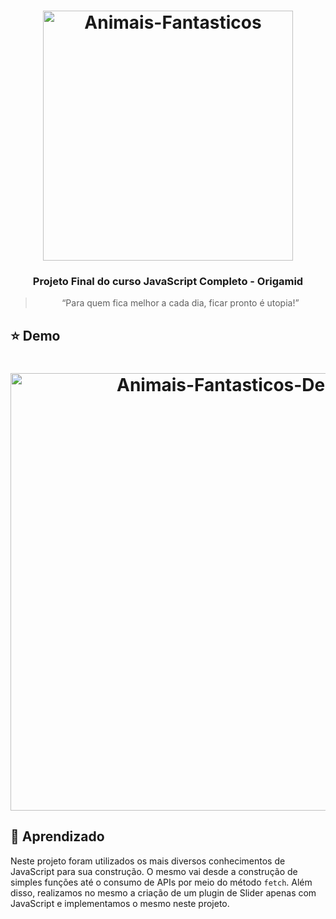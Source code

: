 <h1 align="center">
    <img alt="Animais-Fantasticos" src="https://i.ibb.co/k9bsNqD/ndice.png" width="400px" />
</h1>

<h3 align="center">
  Projeto Final do curso JavaScript Completo - Origamid
</h3>

<blockquote><p align="center">“Para quem fica melhor a cada dia, ficar pronto é utopia!”</p></blockquote>

## :star: Demo 

<h1 align="center">
    <img alt="Animais-Fantasticos-Demo" src="https://i.ibb.co/gMkHt9d/ndice2.png" width="700px" />
</h1>

## :hammer: Aprendizado

Neste projeto foram utilizados os mais diversos conhecimentos de JavaScript para sua construção. O mesmo vai desde a construção de simples funções até o consumo de APIs por meio do método `fetch`. Além disso, realizamos no mesmo a criação de um plugin de Slider apenas com JavaScript e implementamos o mesmo neste projeto.
